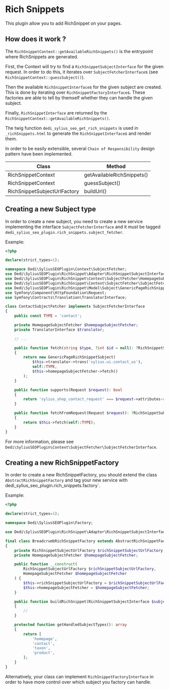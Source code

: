 # Rich Snippets

This plugin allow you to add RichSnippet on your pages.

## How does it work ?

The `RichSnippetContext::getAvailableRichSnippets()` is the entrypoint where RichSnippets are generated.

First, the Context will try to find a `RichSnippetSubjectInterface` for the given request. In order to do this, it iterates over `SubjectFetcherInterface`s (see `RichSnippetContext::guessSubject()`).

Then the available `RichSnippetInterface`s for the given subject are created. This is done by iterating over `RichSnippetFactoryInterface`s. These factories are able to tell by themself whether they can handle the given subject.

Finally, `RichSnippetInterface` are returned by the `RichSnippetContext::getAvailableRichSnippets()`.

The twig function `dedi_sylius_seo_get_rich_snippets` is used in `_richSnippets.html` to generate the `RichSnippetInterface`s and render them.

In order to be easily extensible, several `Chain of Responsibility` design pattern have been implemented.

| Class | Method |
| ----- | ------ |
| RichSnippetContext | getAvailableRichSnippets() |
| RichSnippetContext | guessSubject() |
| RichSnippetSubjectUrlFactory | buildUrl() |

## Creating a new Subject type

In order to create a new subject, you need to create a new service implementing the interface `SubjectFetcherInterface` and it must be tagged `dedi_sylius_seo_plugin.rich_snippets.subject_fetcher`.

Example:

```php
<?php

declare(strict_types=1);

namespace Dedi\SyliusSEOPlugin\Context\SubjectFetcher;
use Dedi\SyliusSEOPlugin\RichSnippet\Adapter\RichSnippetSubjectInterface;
use Dedi\SyliusSEOPlugin\RichSnippet\Context\SubjectFetcher\HomepageSubjectFetcher;
use Dedi\SyliusSEOPlugin\RichSnippet\Context\SubjectFetcher\SubjectFetcherInterface;
use Dedi\SyliusSEOPlugin\RichSnippet\Model\Subject\GenericPageRichSnippetSubject;
use Symfony\Component\HttpFoundation\Request;
use Symfony\Contracts\Translation\TranslatorInterface;

class ContactSubjectFetcher implements SubjectFetcherInterface
{
    public const TYPE = 'contact';

    private HomepageSubjectFetcher $homepageSubjectFetcher;
    private TranslatorInterface $translator;

    // ...

    public function fetch(string $type, ?int $id = null): ?RichSnippetSubjectInterface
    {
        return new GenericPageRichSnippetSubject(
            $this->translator->trans('sylius.ui.contact_us'),
            self::TYPE,
            $this->homepageSubjectFetcher->fetch()
        );
    }

    public function supports(Request $request): bool
    {
        return 'sylius_shop_contact_request' === $request->attributes->get('_route');
    }

    public function fetchFromRequest(Request $request): ?RichSnippetSubjectInterface
    {
        return $this->fetch(self::TYPE);
    }
}
``` 

For more information, please see `Dedi\SyliusSEOPlugin\Context\SubjectFetcher\SubjectFetcherInterface`.

## Creating a new RichSnippetFactory

In order to create a new RichSnippetFactory, you should extend the class `AbstractRichSnippetFactory` and tag your new service with dedi_sylius_seo_plugin.rich_snippets.factory`.

Example:

```php
<?php

declare(strict_types=1);

namespace Dedi\SyliusSEOPlugin\Factory;

use Dedi\SyliusSEOPlugin\RichSnippet\Adapter\RichSnippetSubjectInterface;use Dedi\SyliusSEOPlugin\RichSnippet\Context\SubjectFetcher\HomepageSubjectFetcher;use Dedi\SyliusSEOPlugin\RichSnippet\Factory\AbstractRichSnippetFactory;use Dedi\SyliusSEOPlugin\RichSnippet\Factory\RichSnippetSubjectUrlFactory;use Dedi\SyliusSEOPlugin\RichSnippet\Model\RichSnippet\RichSnippetInterface;

final class BreadcrumbRichSnippetFactory extends AbstractRichSnippetFactory
{
    private RichSnippetSubjectUrlFactory $richSnippetSubjectUrlFactory;
    private HomepageSubjectFetcher $homepageSubjectFetcher;

    public function __construct(
        RichSnippetSubjectUrlFactory $richSnippetSubjectUrlFactory,
        HomepageSubjectFetcher $homepageSubjectFetcher
    ) {
        $this->richSnippetSubjectUrlFactory = $richSnippetSubjectUrlFactory;
        $this->homepageSubjectFetcher = $homepageSubjectFetcher;
    }

    public function buildRichSnippet(RichSnippetSubjectInterface $subject): RichSnippetInterface
    {
        //
    }

    protected function getHandledSubjectTypes(): array
    {
        return [
            'homepage',
            'contact',
            'taxon',
            'product',
        ];
    }
}
```

Alternatively, your class can implement `RichSnippetFactoryInterface` in order to have more control over which subject you factory can handle.
